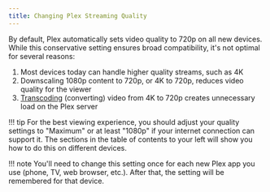 ```yaml
---
title: Changing Plex Streaming Quality
---
```


By default, Plex automatically sets video quality to 720p on all new devices. While this conservative setting ensures broad compatibility, it's not optimal for several reasons:

1. Most devices today can handle higher quality streams, such as 4K
2. Downscaling 1080p content to 720p, or 4K to 720p, reduces video quality for the viewer
3. [Transcoding](/docs/faq/what-is-transcoding) (converting) video from 4K to 720p creates unnecessary load on the Plex server

!!! tip
    For the best viewing experience, you should adjust your quality settings to "Maximum" or at least "1080p" if your internet connection can support it. The sections in the table of contents to your left will show you how to do this on different devices.

!!! note
    You'll need to change this setting once for each new Plex app you use (phone, TV, web browser, etc.). After that, the setting will be remembered for that device.
